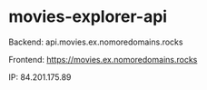 # movies-explorer-api

Backend: api.movies.ex.nomoredomains.rocks

Frontend: https://movies.ex.nomoredomains.rocks

IP: 84.201.175.89
